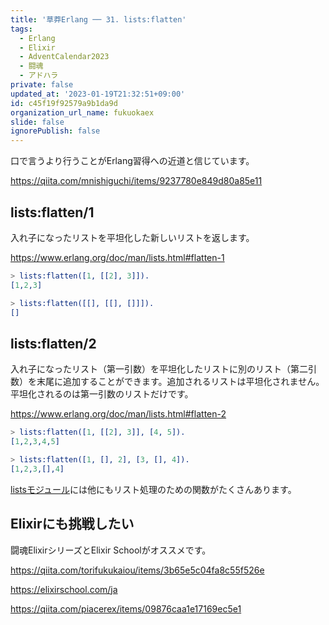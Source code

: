 ```yaml
---
title: '草莽Erlang ── 31. lists:flatten'
tags:
  - Erlang
  - Elixir
  - AdventCalendar2023
  - 闘魂
  - アドハラ
private: false
updated_at: '2023-01-19T21:32:51+09:00'
id: c45f19f92579a9b1da9d
organization_url_name: fukuokaex
slide: false
ignorePublish: false
---
```


口で言うより行うことがErlang習得への近道と信じています。

https://qiita.com/mnishiguchi/items/9237780e849d80a85e11

## lists:flatten/1

入れ子になったリストを平坦化した新しいリストを返します。

https://www.erlang.org/doc/man/lists.html#flatten-1

```erlang
> lists:flatten([1, [[2], 3]]).
[1,2,3]

> lists:flatten([[], [[], []]]).
[]
```

## lists:flatten/2

入れ子になったリスト（第一引数）を平坦化したリストに別のリスト（第二引数）を末尾に追加することができます。追加されるリストは平坦化されません。平坦化されるのは第一引数のリストだけです。

https://www.erlang.org/doc/man/lists.html#flatten-2

```erlang
> lists:flatten([1, [[2], 3]], [4, 5]).
[1,2,3,4,5]

> lists:flatten([1, [], 2], [3, [], 4]).
[1,2,3,[],4]
```

[listsモジュール](https://www.erlang.org/doc/man/lists.html)には他にもリスト処理のための関数がたくさんあります。

## Elixirにも挑戦したい

闘魂ElixirシリーズとElixir Schoolがオススメです。

https://qiita.com/torifukukaiou/items/3b65e5c04fa8c55f526e

https://elixirschool.com/ja

https://qiita.com/piacerex/items/09876caa1e17169ec5e1
